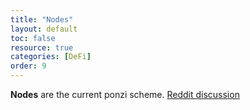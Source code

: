 ```yaml
---
title: "Nodes"
layout: default
toc: false
resource: true 
categories: [DeFi] 
order: 9
---
```

**Nodes** are the current ponzi scheme.
[Reddit discussion](https://www.reddit.com/r/defi/comments/spbrit/what_node_projects_are_you_in/)
